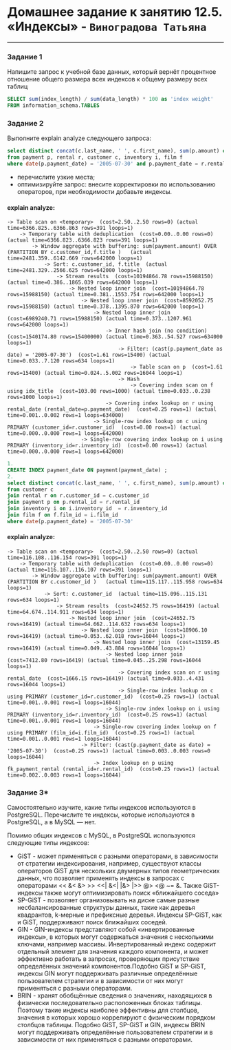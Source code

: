 # Домашнее задание к занятию 12.5. «Индексы» - `Виноградова Татьяна`

---

### Задание 1

Напишите запрос к учебной базе данных, который вернёт процентное отношение общего размера всех индексов к общему размеру всех таблиц
``` SQL
SELECT sum(index_length) / sum(data_length) * 100 as 'index weight' 
FROM information_schema.TABLES
```

### Задание 2

Выполните explain analyze следующего запроса:
```sql
select distinct concat(c.last_name, ' ', c.first_name), sum(p.amount) over (partition by c.customer_id, f.title)
from payment p, rental r, customer c, inventory i, film f
where date(p.payment_date) = '2005-07-30' and p.payment_date = r.rental_date and r.customer_id = c.customer_id and i.inventory_id = r.inventory_id
```
- перечислите узкие места;
- оптимизируйте запрос: внесите корректировки по использованию операторов, при необходимости добавьте индексы.
#### explain analyze:
```
-> Table scan on <temporary>  (cost=2.50..2.50 rows=0) (actual time=6366.825..6366.863 rows=391 loops=1)
    -> Temporary table with deduplication  (cost=0.00..0.00 rows=0) (actual time=6366.823..6366.823 rows=391 loops=1)
        -> Window aggregate with buffering: sum(payment.amount) OVER (PARTITION BY c.customer_id,f.title )   (actual time=2481.359..6142.669 rows=642000 loops=1)
            -> Sort: c.customer_id, f.title  (actual time=2481.329..2566.625 rows=642000 loops=1)
                -> Stream results  (cost=10194864.78 rows=15988150) (actual time=0.386..1865.039 rows=642000 loops=1)
                    -> Nested loop inner join  (cost=10194864.78 rows=15988150) (actual time=0.381..1553.754 rows=642000 loops=1)
                        -> Nested loop inner join  (cost=8592052.75 rows=15988150) (actual time=0.378..1395.870 rows=642000 loops=1)
                            -> Nested loop inner join  (cost=6989240.71 rows=15988150) (actual time=0.373..1207.961 rows=642000 loops=1)
                                -> Inner hash join (no condition)  (cost=1540174.80 rows=15400000) (actual time=0.363..54.527 rows=634000 loops=1)
                                    -> Filter: (cast(p.payment_date as date) = '2005-07-30')  (cost=1.61 rows=15400) (actual time=0.033..7.120 rows=634 loops=1)
                                        -> Table scan on p  (cost=1.61 rows=15400) (actual time=0.024..5.002 rows=16044 loops=1)
                                    -> Hash
                                        -> Covering index scan on f using idx_title  (cost=103.00 rows=1000) (actual time=0.033..0.238 rows=1000 loops=1)
                                -> Covering index lookup on r using rental_date (rental_date=p.payment_date)  (cost=0.25 rows=1) (actual time=0.001..0.002 rows=1 loops=634000)
                            -> Single-row index lookup on c using PRIMARY (customer_id=r.customer_id)  (cost=0.00 rows=1) (actual time=0.000..0.000 rows=1 loops=642000)
                        -> Single-row covering index lookup on i using PRIMARY (inventory_id=r.inventory_id)  (cost=0.00 rows=1) (actual time=0.000..0.000 rows=1 loops=642000)
```                        


``` SQL
1.
CREATE INDEX payment_date ON payment(payment_date) ;
2.
select distinct concat(c.last_name, ' ', c.first_name), sum(p.amount) over (partition by c.customer_id)
from customer c 
join rental r on r.customer_id = c.customer_id
join payment p on p.rental_id = r.rental_id
join inventory i on i.inventory_id  = r.inventory_id 
join film f on f.film_id = i.film_id 
where date(p.payment_date) = '2005-07-30'
```
#### explain analyze:
```
-> Table scan on <temporary>  (cost=2.50..2.50 rows=0) (actual time=116.108..116.154 rows=391 loops=1)
    -> Temporary table with deduplication  (cost=0.00..0.00 rows=0) (actual time=116.107..116.107 rows=391 loops=1)
        -> Window aggregate with buffering: sum(payment.amount) OVER (PARTITION BY c.customer_id )   (actual time=115.117..115.958 rows=634 loops=1)
            -> Sort: c.customer_id  (actual time=115.096..115.131 rows=634 loops=1)
                -> Stream results  (cost=24652.75 rows=16419) (actual time=64.674..114.911 rows=634 loops=1)
                    -> Nested loop inner join  (cost=24652.75 rows=16419) (actual time=64.662..114.632 rows=634 loops=1)
                        -> Nested loop inner join  (cost=18906.10 rows=16419) (actual time=0.053..62.018 rows=16044 loops=1)
                            -> Nested loop inner join  (cost=13159.45 rows=16419) (actual time=0.049..43.884 rows=16044 loops=1)
                                -> Nested loop inner join  (cost=7412.80 rows=16419) (actual time=0.045..25.298 rows=16044 loops=1)
                                    -> Covering index scan on r using rental_date  (cost=1666.15 rows=16419) (actual time=0.033..4.431 rows=16044 loops=1)
                                    -> Single-row index lookup on c using PRIMARY (customer_id=r.customer_id)  (cost=0.25 rows=1) (actual time=0.001..0.001 rows=1 loops=16044)
                                -> Single-row index lookup on i using PRIMARY (inventory_id=r.inventory_id)  (cost=0.25 rows=1) (actual time=0.001..0.001 rows=1 loops=16044)
                            -> Single-row covering index lookup on f using PRIMARY (film_id=i.film_id)  (cost=0.25 rows=1) (actual time=0.001..0.001 rows=1 loops=16044)
                        -> Filter: (cast(p.payment_date as date) = '2005-07-30')  (cost=0.25 rows=1) (actual time=0.003..0.003 rows=0 loops=16044)
                            -> Index lookup on p using fk_payment_rental (rental_id=r.rental_id)  (cost=0.25 rows=1) (actual time=0.002..0.003 rows=1 loops=16044)
```


### Задание 3*

Самостоятельно изучите, какие типы индексов используются в PostgreSQL. Перечислите те индексы, которые используются в PostgreSQL, а в MySQL — нет.

Помимо общих индексов с MySQL, в PostgreSQL используются следующие типы индексов:

* GiST -  может применяться с разными операторами, в зависимости от стратегии индексирования, например, существуют  классы операторов GiST для нескольких двумерных типов геометрических данных, что позволяет применять индексы в запросах с операторами <<   &<   &>   >>   <<|   &<|   |&>   |>>   @>   <@   ~=   &. Также GiST-индексы также могут оптимизировать поиск «ближайшего соседа»
* SP-GiST - позволяет организовывать на диске самые разные несбалансированные структуры данных, такие как деревья квадрантов, k-мерные и префиксные деревья. Индексы SP-GiST, как и GiST, поддерживают поиск ближайших соседей.
* GIN - GIN-индексы представляют собой «инвертированные индексы», в которых могут содержаться значения с несколькими ключами, например массивы. Инвертированный индекс содержит отдельный элемент для значения каждого компонента, и может эффективно работать в запросах, проверяющих присутствие определённых значений компонентов.Подобно GiST и SP-GiST, индексы GIN могут поддерживать различные определённые пользователем стратегии и в зависимости от них могут применяться с разными операторами.
* BRIN - хранят обобщённые сведения о значениях, находящихся в физически последовательно расположенных блоках таблицы. Поэтому такие индексы наиболее эффективны для столбцов, значения в которых хорошо коррелируют с физическим порядком столбцов таблицы. Подобно GiST, SP-GiST и GIN, индексы BRIN могут поддерживать определённые пользователем стратегии и в зависимости от них применяться с разными операторами.
